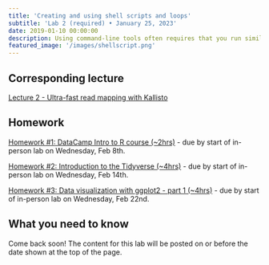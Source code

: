 ```yaml
---
title: 'Creating and using shell scripts and loops'
subtitle: 'Lab 2 (required) • January 25, 2023'
date: 2019-01-10 00:00:00
description: Using command-line tools often requires that you run similar code for each of your samples (e.g. read mapping).  In this lab, you'll learn how to automate this redundant process using a simple code-aware text editor, making it possible for you to get work done even when you're not sitting in front of your computer.  How great is that?!
featured_image: '/images/shellscript.png'
---
```


## Corresponding lecture

[Lecture 2 - Ultra-fast read mapping with Kallisto](https://diytranscriptomics.com/project/lecture-02)

## Homework

[Homework #1: DataCamp Intro to R course (~2hrs)](https://www.datacamp.com/courses/free-introduction-to-r) - due by start of in-person lab on Wednesday, Feb 8th.

[Homework #2: Introduction to the Tidyverse (~4hrs)](https://www.datacamp.com/courses/introduction-to-the-tidyverse) - due by start of in-person lab on Wednesday, Feb 14th.

[Homework #3: Data visualization with ggplot2 - part 1 (~4hrs)](https://www.datacamp.com/courses/data-visualization-with-ggplot2-1) - due by start of in-person lab on Wednesday, Feb 22nd.

## What you need to know

Come back soon!  The content for this lab will be posted on or before the date shown at the top of the page.


